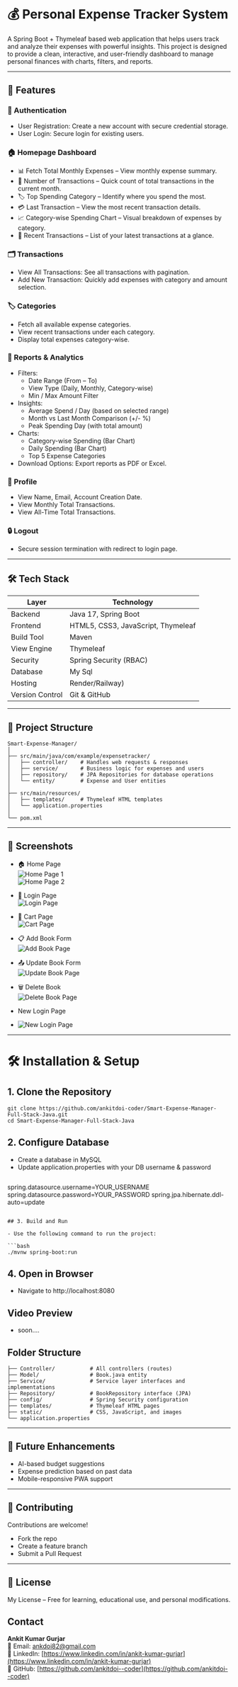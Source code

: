   # 💰 Personal Expense Tracker System

A Spring Boot + Thymeleaf based web application that helps users track and analyze their expenses with powerful insights. This project is designed to provide a clean, interactive, and user-friendly dashboard to manage personal finances with charts, filters, and reports.

---

## 🚀 Features

### 🔑 Authentication
- User Registration: Create a new account with secure credential storage.
- User Login: Secure login for existing users.


### 🏠 Homepage Dashboard
- 📊 Fetch Total Monthly Expenses – View monthly expense summary.
- 🔢 Number of Transactions – Quick count of total transactions in the current month.
- 🏷 Top Spending Category – Identify where you spend the most.
- 💳 Last Transaction – View the most recent transaction details.
- 📈 Category-wise Spending Chart – Visual breakdown of expenses by category.
- 🧾 Recent Transactions – List of your latest transactions at a glance.

### 🗂 Transactions
- View All Transactions: See all transactions with pagination.
- Add New Transaction: Quickly add expenses with category and amount selection.

### 🏷 Categories
- Fetch all available expense categories.
- View recent transactions under each category.
- Display total expenses category-wise.

### 📑 Reports & Analytics
- Filters:
    - Date Range (From – To)
    - View Type (Daily, Monthly, Category-wise)
    - Min / Max Amount Filter
- Insights:
    - Average Spend / Day (based on selected range)
    - Month vs Last Month Comparison (+/- %)
    - Peak Spending Day (with total amount)
- Charts:
    - Category-wise Spending (Bar Chart)
    - Daily Spending (Bar Chart)
    - Top 5 Expense Categories      
- Download Options: Export reports as PDF or Excel.


### 👤 Profile
- View Name, Email, Account Creation Date.
- View Monthly Total Transactions.
- View All-Time Total Transactions.

### 🔒 Logout
- Secure session termination with redirect to login page.


---

## 🛠️ Tech Stack

| Layer            | Technology                           |
|------------------|--------------------------------------|
| Backend          | Java 17, Spring Boot                 |
| Frontend         | HTML5, CSS3, JavaScript, Thymeleaf   |
| Build Tool       | Maven                                |
| View Engine      | Thymeleaf                            |
| Security         | Spring Security (RBAC)               |
| Database         | My Sql                               |
| Hosting          | Render/Railway)                      |
| Version Control  | Git & GitHub                         |

---

## 📂 Project Structure
```
Smart-Expense-Manager/
│
├── src/main/java/com/example/expensetracker/
│   ├── controller/    # Handles web requests & responses
│   ├── service/       # Business logic for expenses and users
│   ├── repository/    # JPA Repositories for database operations
│   └── entity/        # Expense and User entities
│
├── src/main/resources/
│   ├── templates/     # Thymeleaf HTML templates
│   └── application.properties
│
└── pom.xml
```

---
## 📸 Screenshots


- 🏠 Home Page  
  ![Home Page 1](https://github.com/ankitdoi-coder/Book-Store-Web-Application-Full-Stack-Java/blob/main/Deployment%20ScreenShot/HomePage_1.png)  
  ![Home Page 2](https://github.com/ankitdoi-coder/Book-Store-Web-Application-Full-Stack-Java/blob/main/Deployment%20ScreenShot/HomePage_2.png)

- 🔐 Login Page  
  ![Login Page](https://github.com/ankitdoi-coder/Book-Store-Web-Application-Full-Stack-Java/blob/main/Deployment%20ScreenShot/Login_Page.png)

- 🛒 Cart Page  
  ![Cart Page](https://github.com/ankitdoi-coder/Book-Store-Web-Application-Full-Stack-Java/blob/main/Deployment%20ScreenShot/Cart_Page.png)

- 📋 Add Book Form  
  ![Add Book Page](https://github.com/ankitdoi-coder/Book-Store-Web-Application-Full-Stack-Java/blob/main/Deployment%20ScreenShot/Add_New_Book_Page.png)

- 📤 Update Book Form  
  ![Update Book Page](https://github.com/ankitdoi-coder/Book-Store-Web-Application-Full-Stack-Java/blob/main/Deployment%20ScreenShot/Update_BookPage.png)

- 🗑️ Delete Book  
  ![Delete Book Page](https://github.com/ankitdoi-coder/Book-Store-Web-Application-Full-Stack-Java/blob/main/Deployment%20ScreenShot/Delete_A_Book_Page.png)

- New Login Page
- ![New Login Page](https://github.com/ankitdoi-coder/Book-Store-Web-Application-Full-Stack-Java/blob/main/Deployment%20ScreenShot/Updated_Login_page.jpg)
---

# 🛠️ Installation & Setup


## 1. Clone the Repository
```properties
git clone https://github.com/ankitdoi-coder/Smart-Expense-Manager-Full-Stack-Java.git
cd Smart-Expense-Manager-Full-Stack-Java
```

## 2. Configure Database
- Create a database in MySQL
- Update application.properties with your DB username & password
  ```spring.datasource.url=jdbc:mysql://localhost:3306/expense_tracker
spring.datasource.username=YOUR_USERNAME
spring.datasource.password=YOUR_PASSWORD
spring.jpa.hibernate.ddl-auto=update
```

## 3. Build and Run

- Use the following command to run the project:

```bash
./mvnw spring-boot:run
```
## 4. Open in Browser
- Navigate to http://localhost:8080

  
## Video Preview
- soon....
## Folder Structure

```
├── Controller/           # All controllers (routes)
├── Model/                # Book.java entity
├── Service/              # Service layer interfaces and implementations
├── Repository/           # BookRepository interface (JPA)
├── config/               # Spring Security configuration
├── templates/            # Thymeleaf HTML pages
├── static/               # CSS, JavaScript, and images
└── application.properties
```
---

## 📌 Future Enhancements

- AI-based budget suggestions
- Expense prediction based on past data
- Mobile-responsive PWA support

---
## 🤝 Contributing
Contributions are welcome!
- Fork the repo
- Create a feature branch
- Submit a Pull Request

---

## 📄 License

My License – Free for learning, educational use, and personal modifications.

## Contact

**Ankit Kumar Gurjar**  
📧 Email: ankdoi82@gmail.com  
🔗 LinkedIn: [https://www.linkedin.com/in/ankit-kumar-gurjar](https://www.linkedin.com/in/ankit-kumar-gurjar)  
📂 GitHub: [https://github.com/ankitdoi--coder](https://github.com/ankitdoi--coder)
